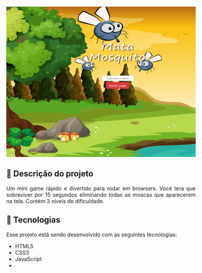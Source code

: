 <p align="center"> <img width="800px" height="400px" src="Gif.gif"> </p>

## 📝  Descrição do projeto 

<p align="justify">
  Um mini game rápido e divertido para rodar em browsers. 
 Você tera que sobreviver por 15 segundos eliminando todas as moscas que aparecerem na tela.
Contém 3 níveis de dificuldade.
</p>

## 🚀 Tecnologias

Esse projeto está sendo desenvolvido com as seguintes tecnologias:

- HTML5
- CSS3
- JavaScript
- 

